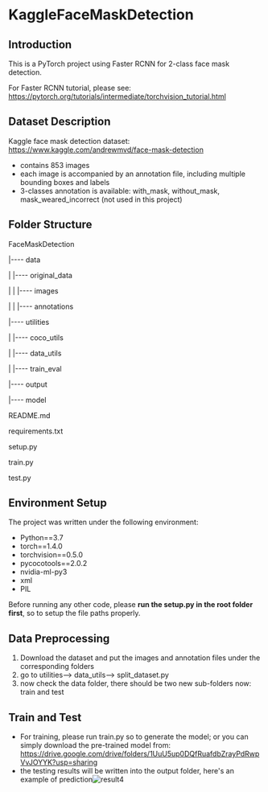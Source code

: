 # KaggleFaceMaskDetection

## Introduction

This is a PyTorch project using Faster RCNN for 2-class face mask detection.

For Faster RCNN tutorial, please see: https://pytorch.org/tutorials/intermediate/torchvision_tutorial.html

## Dataset Description

Kaggle face mask detection dataset: https://www.kaggle.com/andrewmvd/face-mask-detection

- contains 853 images
- each image is accompanied by an annotation file, including multiple bounding boxes and labels
- 3-classes annotation is available: with_mask, without_mask, mask_weared_incorrect (not used in this project)

## Folder Structure

FaceMaskDetection

|---- data

|      |---- original_data

|      |      |---- images

|      |      |---- annotations  

|---- utilities

|      |---- coco_utils

|      |---- data_utils

|      |---- train_eval

|---- output

|---- model

README.md

requirements.txt

setup.py

train.py

test.py

## Environment Setup

The project was written under the following environment:

- Python==3.7
- torch==1.4.0
- torchvision==0.5.0
- pycocotools==2.0.2
- nvidia-ml-py3
- xml
- PIL

Before running any other code, please **run the setup.py in the root folder first**, so to setup the file paths properly.

## Data Preprocessing

1. Download the dataset and put the images and annotation files under the corresponding folders
2. go to utilities--> data_utils--> split_dataset.py
3. now check the data folder, there should be two new sub-folders now: train and test

## Train and Test

- For training, please run train.py so to generate the model; or you can simply download the pre-trained model from: https://drive.google.com/drive/folders/1UuU5up0DQfRuafdbZrayPdRwpVvJOYYK?usp=sharing
- the testing results will be written into the output folder, here's an example of prediction![result4](C:\Users\HP\Downloads\result4.png)